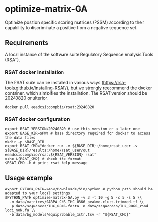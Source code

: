 # optimize-matrix-GA

Optimize position specific scoring matrices (PSSM) according to their capability to discriminate a positive from a negative 
sequence set. 

## Requirements

A local instance of the software suite  Regulatory Sequence Analysis Tools (RSAT). 

### RSAT docker installation

The RSAT suite can be installed in various ways (https://rsa-tools.github.io/installing-RSAT/), but we strongly reecommend the docker container, which simlpifies the installation. 
The  RSAT version should be 20240820 or ulterior. 

```docker pull eeadcsiccompbio/rsat:20240820```

### RSAT docker configuration

```
export RSAT_VERSION=20240820 # use this version or a later one
export BASE_DIR=$PWD # base directory required for docker to access the data files
mkdir -p $BASE_DIR
export RSAT_CMD="docker run -v ${BASE_DIR}:/home/rsat_user -v ${BASE_DIR}/results:/home/rsat_user/out eeadcsiccompbio/rsat:${RSAT_VERSION} rsat"
echo ${RSAT_CMD} # check the format
$RSAT_CMD -h # print rsat help message
```

## Usage example


```
export PYTHON_PATH=venv/Downloads/bin/python # python path should be adapted to your local settings
$PYTHON_PATH optimize-matrix-GA.py -v 3 -t 10 -g 5 -c 5 -s 5 \\
  -m data/matrices/GABPA_CHS_THC_0866_peakmo-clust-trimmed.tf \\
  -p data/sequences/THC_0866.fasta -n data/sequences/THC_0866_rand-loci_noN.fa \\
  -b data/bg_models/equiprobable_1str.tsv -r "${RSAT_CMD}"
```
